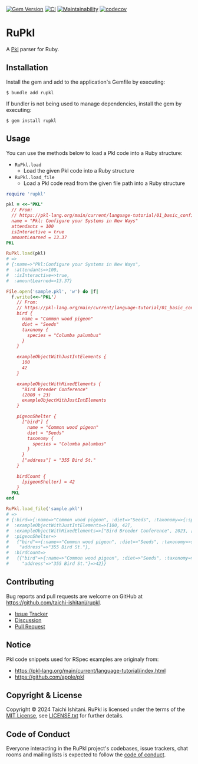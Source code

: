 [![Gem Version](https://badge.fury.io/rb/rupkl.svg)](https://badge.fury.io/rb/rupkl)
[![CI](https://github.com/taichi-ishitani/rupkl/actions/workflows/ci.yml/badge.svg)](https://github.com/taichi-ishitani/rupkl/actions/workflows/ci.yml)
[![Maintainability](https://api.codeclimate.com/v1/badges/edd79a2a1a5903a440f2/maintainability)](https://codeclimate.com/github/taichi-ishitani/rupkl/maintainability)
[![codecov](https://codecov.io/github/taichi-ishitani/rupkl/graph/badge.svg?token=CrcaXQ9FjI)](https://codecov.io/github/taichi-ishitani/rupkl)

# RuPkl

A [Pkl](https://pkl-lang.org) parser for Ruby.

## Installation

Install the gem and add to the application's Gemfile by executing:

    $ bundle add rupkl

If bundler is not being used to manage dependencies, install the gem by executing:

    $ gem install rupkl

## Usage

You can use the methods below to load a Pkl code into a Ruby structure:

* `RuPkl.load`
    * Load the given Pkl code into a Ruby structure
* `RuPkl.load_file`
    * Load a Pkl code read from the given file path into a Ruby structure

```ruby
require 'rupkl'

pkl = <<~'PKL'
  // From:
  // https://pkl-lang.org/main/current/language-tutorial/01_basic_config.html
  name = "Pkl: Configure your Systems in New Ways"
  attendants = 100
  isInteractive = true
  amountLearned = 13.37
PKL

RuPkl.load(pkl)
# =>
# {:name=>"Pkl:Configure your Systems in New Ways",
#  :attendants=>100,
#  :isInteractive=>true,
#  :amountLearned=>13.37}

File.open('sample.pkl', 'w') do |f|
  f.write(<<~'PKL')
    // From:
    // https://pkl-lang.org/main/current/language-tutorial/01_basic_config.html
    bird {
      name = "Common wood pigeon"
      diet = "Seeds"
      taxonomy {
        species = "Columba palumbus"
      }
    }

    exampleObjectWithJustIntElements {
      100
      42
    }

    exampleObjectWithMixedElements {
      "Bird Breeder Conference"
      (2000 + 23)
      exampleObjectWithJustIntElements
    }

    pigeonShelter {
      ["bird"] {
        name = "Common wood pigeon"
        diet = "Seeds"
        taxonomy {
          species = "Columba palumbus"
        }
      }
      ["address"] = "355 Bird St."
    }

    birdCount {
      [pigeonShelter] = 42
    }
  PKL
end

RuPkl.load_file('sample.pkl')
# =>
# {:bird=>{:name=>"Common wood pigeon", :diet=>"Seeds", :taxonomy=>{:species=>"Columba palumbus"}},
#  :exampleObjectWithJustIntElements=>[100, 42],
#  :exampleObjectWithMixedElements=>["Bird Breeder Conference", 2023, [100, 42]],
#  :pigeonShelter=>
#   {"bird"=>{:name=>"Common wood pigeon", :diet=>"Seeds", :taxonomy=>{:species=>"Columba palumbus"}},
#    "address"=>"355 Bird St."},
#  :birdCount=>
#   {{"bird"=>{:name=>"Common wood pigeon", :diet=>"Seeds", :taxonomy=>{:species=>"Columba palumbus"}},
#     "address"=>"355 Bird St."}=>42}}
```

## Contributing

Bug reports and pull requests are welcome on GitHub at https://github.com/taichi-ishitani/rupkl.

* [Issue Tracker](https://github.com/taichi-ishitani/rupkl/issues/new/choose)
* [Discussion](https://github.com/taichi-ishitani/rupkl/discussions/new/choose)
* [Pull Request](https://github.com/taichi-ishitani/rupkl/pulls)

## Notice

Pkl code snippets used for RSpec examples are originaly from:

* https://pkl-lang.org/main/current/language-tutorial/index.html
* https://github.com/apple/pkl

## Copyright & License

Copyright &copy; 2024 Taichi Ishitani.
RuPkl is licensed under the terms of the [MIT License](https://opensource.org/licenses/MIT), see [LICENSE.txt](LICENSE.txt) for further details.

## Code of Conduct

Everyone interacting in the RuPkl project's codebases, issue trackers, chat rooms and mailing lists is expected to follow the [code of conduct](https://github.com/taichi-ishitani/rupkl/blob/master/CODE_OF_CONDUCT.md).
